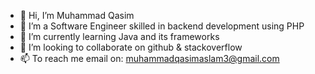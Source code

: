 - 👋 Hi, I’m Muhammad Qasim 
- 👀 I’m a Software Engineer skilled in backend development using PHP
- 🌱 I’m currently learning Java and its frameworks
- 💞️ I’m looking to collaborate on github & stackoverflow
- 📫 To reach me email on: muhammadqasimaslam3@gmail.com

<!---
muhammadqasim3/muhammadqasim3 is a ✨ special ✨ repository because its `README.md` (this file) appears on your GitHub profile.
You can click the Preview link to take a look at your changes.
--->
